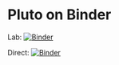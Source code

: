 # Pluto on Binder

Lab: [![Binder](https://mybinder.org/badge_logo.svg)](https://mybinder.org/v2/gh/fonsp/vscode-binder/master?urlpath=lab)

Direct: [![Binder](https://mybinder.org/badge_logo.svg)](https://mybinder.org/v2/gh/fonsp/vscode-binder/master?urlpath=pluto)
